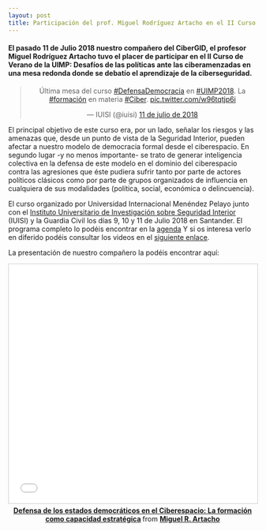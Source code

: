```yaml
---
layout: post
title: Participación del prof. Miguel Rodríguez Artacho en el II Curso de Verano UIMP
---
```

#### El pasado 11 de Julio 2018 nuestro compañero del CiberGID, el profesor Miguel Rodríguez Artacho tuvo el placer de participar en el II Curso de Verano de la UIMP: Desafíos de las políticas ante las ciberamenzadas en una mesa redonda donde se debatío el aprendizaje de la ciberseguridad.
<center>
<blockquote class="twitter-tweet" data-lang="es"><p lang="es" dir="ltr">Última mesa del curso <a href="https://twitter.com/hashtag/DefensaDemocracia?src=hash&amp;ref_src=twsrc%5Etfw">#DefensaDemocracia</a> en <a href="https://twitter.com/hashtag/UIMP2018?src=hash&amp;ref_src=twsrc%5Etfw">#UIMP2018</a>. La <a href="https://twitter.com/hashtag/formaci%C3%B3n?src=hash&amp;ref_src=twsrc%5Etfw">#formación</a> en materia <a href="https://twitter.com/hashtag/Ciber?src=hash&amp;ref_src=twsrc%5Etfw">#Ciber</a>. <a href="https://t.co/w96tqtjp6i">pic.twitter.com/w96tqtjp6i</a></p>&mdash; IUISI (@iuisi) <a href="https://twitter.com/iuisi/status/1016991236404727808?ref_src=twsrc%5Etfw">11 de julio de 2018</a></blockquote>
<script async src="https://platform.twitter.com/widgets.js" charset="utf-8"></script>
 </center>

El principal objetivo de este curso era, por un lado, señalar los riesgos y las amenazas que, desde un punto de vista de la Seguridad Interior, 
pueden afectar a nuestro modelo de democracia formal desde el ciberespacio. En segundo lugar -y no menos importante- se trato de generar inteligencia 
colectiva en la defensa de este modelo en el dominio del ciberespacio contra las agresiones que éste pudiera sufrir tanto por parte de actores políticos 
clásicos como por parte de grupos organizados de influencia en cualquiera de sus modalidades (política, social, económica o delincuencia).

El curso organizado por Universidad Internacional Menéndez Pelayo junto con el [Instituto Universitario de Investigación sobre Seguridad Interior](http://iuisi.es/) (IUISI) y la Guardia Civil los días 9, 10 y 11 de Julio 2018 en Santander. El programa completo lo podéis encontrar en la [agenda](http://www.uimp.es/agenda-link.html?id_actividad=63X3&anyaca=2018-19)
Y si os interesa verlo en diferido podéis consultar los videos en el [siguiente enlace](http://www.uimptv.es/c-cursos2018-04del9al13dejulio-193.html).

La presentación de nuestro compañero la podéis encontrar aquí:
<center>
<iframe src="//www.slideshare.net/slideshow/embed_code/key/kbCcZEduf8xDtp" width="595" height="485" frameborder="0" marginwidth="0" marginheight="0" scrolling="no" style="border:1px solid #CCC; border-width:1px; margin-bottom:5px; max-width: 100%;" allowfullscreen> </iframe> <div style="margin-bottom:5px"> <strong> <a href="//www.slideshare.net/martacho/defensa-de-los-estados-democrticos-en-el-ciberespacio-la-formacin-como-capacidad-estratgica" title="Defensa de los estados democráticos en el Ciberespacio: La formación como capacidad estratégica" target="_blank">Defensa de los estados democráticos en el Ciberespacio: La formación como capacidad estratégica</a> </strong> from <strong><a href="https://www.slideshare.net/martacho" target="_blank">Miguel R. Artacho</a></strong> </div>
 </center>
